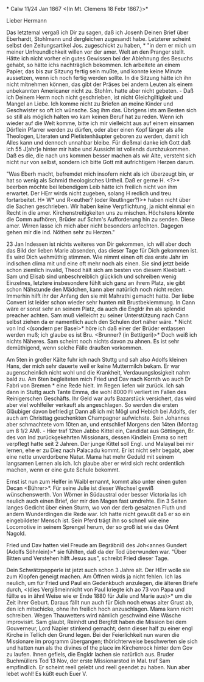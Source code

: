 <Interim Schrben>* Calw 11/24 Jan 1867
 <(In Mt. Clemens 18 Febr 1867.)>*

Lieber Hermann

Das letztemal vergaß ich Dir zu sagen, daß ich Josenh Deinen Brief über Eberhardt, Stohlmann und dergleichen zugesandt habe. Letzterer scheint selbst den Zeitungsartikel Jos. zugeschickt zu haben, <Josenh schreibt:>* "in dem er mich um meiner Unfreundlichkeit willen vor der amer. Welt an den Pranger stellt. Hätte ich nicht vorher ein gutes Gewissen bei der Ablehnung des Besuchs gehabt, so hätte ichs nachträglich bekommen. Ich arbeitete an einem Papier, das bis zur Sitzung fertig sein mußte, und konnte keine Minute aussetzen, wenn ich noch fertig werden sollte. In die Sitzung hätte ich ihn nicht mitnehmen können, das gibt der Präses bei andern Leuten als einem unbekannten Americaner nicht zu. Stohlm. hatte aber nicht gebeten. - Daß ich Deinem Herm noch nicht geschrieben, ist nicht Gleichgiltigkeit und Mangel an Liebe. Ich komme nicht zu Briefen an meine Kinder und Geschwister so oft ich wünsche. Sag ihm das. Übrigens ists am Besten sich so still als möglich halten wo kam keinen Beruf hat zu reden. Wenn ich wieder auf die Welt komme, bitte ich mir vielleicht aus auf einem einsamen Dörflein Pfarrer werden zu dürfen, oder aber einen Kopf länger als alle Theologen, Literaten und Pietistenhäupter geboren zu werden, damit ich Alles kann und dennoch unnahbar bleibe. Für dießmal danke ich Gott daß ich 55 J[ahr]e hinter mir habe und Aussicht ist vollends durchzukommen. Daß es die, die nach uns kommen besser machen als wir Alte, versteht sich nicht nur von selbst, sondern ich bitte Gott mit aufrichtigem Herzen darum.

"Was Eberh macht, befremdet mich insofern nicht als ich überzeugt bin, er hat so wenig als Schmid theologisches Urtheil. Daß er gerne H. <?>* beerben möchte bei lebendigem Leib hätte ich freilich nicht von ihm erwartet. Der HErr wirds nicht zugeben, solang H redlich und treu fortarbeitet. H<ildner>* W<arth>* und R<euther? (oder Reutlinger?)>* haben nicht über die Sachen geschrieben. Wir haben keine Verpflichtung, ja nicht einmal ein Recht in die amer. Kirchenstreitigkeiten uns zu mischen. Höchstens könnte die Comm aufhören, Brüder auf Schm's Aufforderung hin zu senden. Diese amer. Wirren lasse ich mich aber nicht besonders anfechten. Dagegen gehen mir die ind. Nöthen sehr zu Herzen."

23 Jan Indessen ist nichts weiteres von Dir gekommen, ich will aber doch das Bild der lieben Marie absenden, das dieser Tage für Dich gekommen ist. Es wird Dich wehmüthig stimmen. Wie nimmt einen oft das erste Jahr im indischen clima mit und eine oft mehr noch als einen. Sie sind jetzt beide schon ziemlich invalid, Theod hält sich am besten von diesem Kleeblatt. - Sam und Elisab sind unbeschreiblich glücklich und schreiben wenig Einzelnes, letztere insbesondere fühlt sich ganz an ihrem Platz, sie gibt schon Nähstunde den Mädchen, kann aber natürlich noch nicht reden. Immerhin hilft ihr der Anfang den sie mit Mahrathi gemacht hatte. Der liebe Convert ist leider schon wieder sehr hunten mit Brustbeklemmung. In Cann wäre er sonst sehr an seinem Platz, da auch die Engldr ihn als splendid preacher achten. Sam muß vielleicht zu seiner Unterstützung nach Cann selbst ziehen da er namentlich auch den Schulen dort näher wäre. <??>* Nicht von Ind <(sondern per Basel>* höre ich daß einer der Brüder entlassen werden muß; ich glaube es ist Bru. <Brunner? (in Bettigeri)>* Doch weiß ich nichts Näheres. Sam scheint noch nichts davon zu ahnen. Es ist sehr demüthigend, wenn solche Fälle draußen vorkommen.

Am 5ten in großer Kälte fuhr ich nach Stuttg und sah also Adolfs kleinen Hans, der mich sehr dauerte weil er keine Muttermilch bekam. Er war augenscheinlich nicht wohl und die Krankheit, Verdauungslosigkeit nahm bald zu. Am 6ten begleiteten mich Fried und Dav nach Kornth wo auch Dr Fabri von Bremen <Barmen>* eine Rede hielt. Im Regen liefen wir zurück. Ich sah dann in Stuttg auch Tante Emma, die wohl 8000 Fl verliert im Fallen des Reinigerschen Geschäfts. Ihr Geld war aufs Bazarstück versichert, das wird aber viel wohlfeiler verkauft als angeschlagen. So werden die ersten Gläubiger davon befriedigt Dann aß ich mit Mögl und Hebich bei Adolfs, der auch am Christtag geschenkten Champagner aufwichste. Sein Johannes aber schmachtete vom 10ten an, und entschlief Morgens den 14ten (Montag um 8 1/2 AM). - Hier traf 12ten Jabbo Kittel ein, Candidat aus Göttingen, Br. des von Ind zurückgekehrten Missionars, dessen Kindlein Emma so nett verpflegt hatte seit 2 Jahren. Der junge Kittel soll Engl. und Malayal bei mir lernen, ehe er zu Diez nach Palacadu kommt. Er ist nicht sehr begabt, aber eine nette unverdorbene Natur. Mama hat mehr Geduld mit seinem langsamen Lernen als ich. Ich glaube aber er wird sich recht ordentlich machen, wenn er eine gute Schule bekommt.

Ernst ist nun zum Helfer in Waibl ernannt, kommt also unter einen guten Decan <Bührer>*. Für seine Julie ist dieser Wechsel gewiß wünschenswerth. Von Wörner in Südaustral oder besser Victoria las ich neulich auch einen Brief, der mir den Magen fast umdrehte. Ein 3 Seiten langes Gedicht über einen Sturm, wo von der derb gesalznen Fluth und andern Wunderdingen die Rede war. Ich hatte nicht gewußt daß er so ein eingebildeter Mensch ist. Sein Pferd trägt ihn so schnell wie eine Locomotive in seinem Sprengel herum, der so groß ist wie das OAmt Nagold.

Fried und Dav hatten viel Freude am Begräbniß des Joh<annes Gundert (Adolfs Söhnlein)>* sie fühlten, daß da der Tod überwunden war. "Über Bitten und Verstehen hilft Jesus aus", schreibt Fried dieser Tage.

Dein Schwätzpepperle ist jetzt auch schon 3 Jahre alt. Der HErr wolle sie zum Klopfen geneigt machen. Am Öffnen wirds ja nicht fehlen. Ich las neulich, um für Fried und Paul ein Gedenkbuch anzulegen, die älteren Briefe durch, <(dies Vergißmeinnicht von Paul kriegte ich ao 73 von Papa und füllte es in ähnl Weise wie er Ende 1880 für Julie und Marie aus)>* um die Zeit ihrer Geburt. Daraus fällt nun auch für Dich noch etwas alter Grust ab, den ich mitschicke, ohne ihn freilich hoch anzuschlagen. Mama kann nicht schreiben. Wegen Thauwetters wird nämlich geschwind eine Wäsche improvisirt. Sam glaubt, Reinhdt und Bergfdt haben die Mission bei dem Gouverneur, Lord Napier stinkend gemacht; denn dieser half zu einer engl Kirche in Tellich den Grund legen. Bei der Feierlichkeit nun waren die Missionare im programm übergangen; thörichterweise beschwerten sie sich und hatten nun als the divines of the place im Kirchenrock hinter dem Gov zu laufen. Ihnen gefiels, die Engldr lachen sie natürlich aus. Bruder Buchmüllers Tod 13 Nov, der erste Missionarstod in Mal. traf Sam empfindlich. Er scheint reell gelebt und reell geendet zu haben. Nun aber lebet wohl! Es küßt euch  Euer V.

